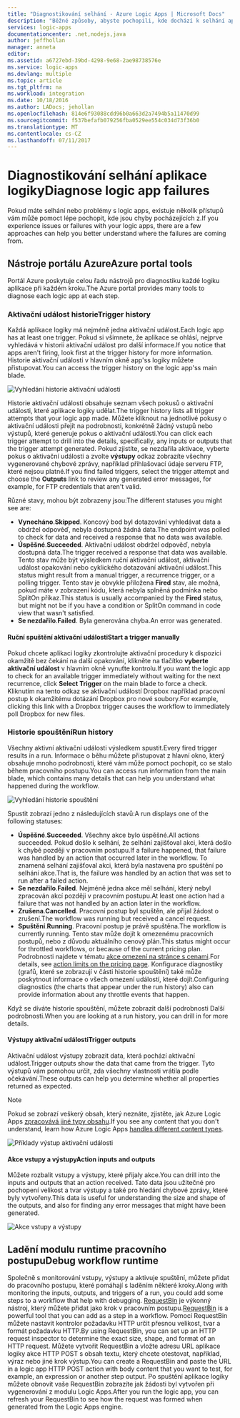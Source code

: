 ```yaml
---
title: "Diagnostikování selhání - Azure Logic Apps | Microsoft Docs"
description: "Běžné způsoby, abyste pochopili, kde dochází k selhání aplikace logiky"
services: logic-apps
documentationcenter: .net,nodejs,java
author: jeffhollan
manager: anneta
editor: 
ms.assetid: a6727ebd-39bd-4298-9e68-2ae98738576e
ms.service: logic-apps
ms.devlang: multiple
ms.topic: article
ms.tgt_pltfrm: na
ms.workload: integration
ms.date: 10/18/2016
ms.author: LADocs; jehollan
ms.openlocfilehash: 814e6f93088cdd96b0a663d2a7494b5a11470d99
ms.sourcegitcommit: f537befafb079256fba0529ee554c034d73f36b0
ms.translationtype: MT
ms.contentlocale: cs-CZ
ms.lasthandoff: 07/11/2017
---
```

# <a name="diagnose-logic-app-failures"></a><span data-ttu-id="31869-103">Diagnostikování selhání aplikace logiky</span><span class="sxs-lookup"><span data-stu-id="31869-103">Diagnose logic app failures</span></span>
<span data-ttu-id="31869-104">Pokud máte selhání nebo problémy s logic apps, existuje několik přístupů vám může pomoct lépe pochopit, kde jsou chyby pocházejících z.</span><span class="sxs-lookup"><span data-stu-id="31869-104">If you experience issues or failures with your logic apps, there are a few approaches can help you better understand where the failures are coming from.</span></span>  

## <a name="azure-portal-tools"></a><span data-ttu-id="31869-105">Nástroje portálu Azure</span><span class="sxs-lookup"><span data-stu-id="31869-105">Azure portal tools</span></span>
<span data-ttu-id="31869-106">Portál Azure poskytuje celou řadu nástrojů pro diagnostiku každé logiku aplikace při každém kroku.</span><span class="sxs-lookup"><span data-stu-id="31869-106">The Azure portal provides many tools to diagnose each logic app at each step.</span></span>

### <a name="trigger-history"></a><span data-ttu-id="31869-107">Aktivační událost historie</span><span class="sxs-lookup"><span data-stu-id="31869-107">Trigger history</span></span>

<span data-ttu-id="31869-108">Každá aplikace logiky má nejméně jedna aktivační událost.</span><span class="sxs-lookup"><span data-stu-id="31869-108">Each logic app has at least one trigger.</span></span> <span data-ttu-id="31869-109">Pokud si všimnete, že aplikace se ohlásí, nejprve vyhledává v historii aktivační událost pro další informace.</span><span class="sxs-lookup"><span data-stu-id="31869-109">If you notice that apps aren't firing, look first at the trigger history for more information.</span></span> <span data-ttu-id="31869-110">Historie aktivační události v hlavním okně app'ss logiky můžete přistupovat.</span><span class="sxs-lookup"><span data-stu-id="31869-110">You can access the trigger history on the logic app'ss main blade.</span></span>

![Vyhledání historie aktivační události][1]

<span data-ttu-id="31869-112">Historie aktivační události obsahuje seznam všech pokusů o aktivační události, které aplikace logiky udělat.</span><span class="sxs-lookup"><span data-stu-id="31869-112">The trigger history lists all trigger attempts that your logic app made.</span></span> <span data-ttu-id="31869-113">Můžete kliknout na jednotlivé pokusy o aktivační události přejít na podrobnosti, konkrétně žádný vstupů nebo výstupů, které generuje pokus o aktivační události.</span><span class="sxs-lookup"><span data-stu-id="31869-113">You can click each trigger attempt to drill into the details, specifically, any inputs or outputs that the trigger attempt generated.</span></span> <span data-ttu-id="31869-114">Pokud zjistíte, se nezdařila aktivace, vyberte pokus o aktivační události a zvolte **výstupy** odkaz zobrazíte všechny vygenerované chybové zprávy, například přihlašovací údaje serveru FTP, které nejsou platné.</span><span class="sxs-lookup"><span data-stu-id="31869-114">If you find failed triggers, select the trigger attempt and choose the **Outputs** link to review any generated error messages, for example, for FTP credentials that aren't valid.</span></span>

<span data-ttu-id="31869-115">Různé stavy, mohou být zobrazeny jsou:</span><span class="sxs-lookup"><span data-stu-id="31869-115">The different statuses you might see are:</span></span>

* <span data-ttu-id="31869-116">**Vynecháno**.</span><span class="sxs-lookup"><span data-stu-id="31869-116">**Skipped**.</span></span> <span data-ttu-id="31869-117">Koncový bod byl dotazování vyhledávat data a obdržel odpověď, nebyla dostupná žádná data.</span><span class="sxs-lookup"><span data-stu-id="31869-117">The endpoint was polled to check for data and received a response that no data was available.</span></span>
* <span data-ttu-id="31869-118">**Úspěšné**.</span><span class="sxs-lookup"><span data-stu-id="31869-118">**Succeeded**.</span></span> <span data-ttu-id="31869-119">Aktivační událost obdržel odpověď, nebyla dostupná data.</span><span class="sxs-lookup"><span data-stu-id="31869-119">The trigger received a response that data was available.</span></span> <span data-ttu-id="31869-120">Tento stav může být výsledkem ruční aktivační událost, aktivační událost opakování nebo cyklického dotazování aktivační událost.</span><span class="sxs-lookup"><span data-stu-id="31869-120">This status might result from a manual trigger, a recurrence trigger, or a polling trigger.</span></span> <span data-ttu-id="31869-121">Tento stav je obvykle přiložena **Fired** stav, ale možná, pokud máte v zobrazení kódu, která nebyla splněná podmínka nebo SplitOn příkaz.</span><span class="sxs-lookup"><span data-stu-id="31869-121">This status is usually accompanied by the **Fired** status, but might not be if you have a condition or SplitOn command in code view that wasn't satisfied.</span></span>
* <span data-ttu-id="31869-122">**Se nezdařilo**.</span><span class="sxs-lookup"><span data-stu-id="31869-122">**Failed**.</span></span> <span data-ttu-id="31869-123">Byla generována chyba.</span><span class="sxs-lookup"><span data-stu-id="31869-123">An error was generated.</span></span>

#### <a name="start-a-trigger-manually"></a><span data-ttu-id="31869-124">Ruční spuštění aktivační události</span><span class="sxs-lookup"><span data-stu-id="31869-124">Start a trigger manually</span></span>

<span data-ttu-id="31869-125">Pokud chcete aplikaci logiky zkontrolujte aktivační procedury k dispozici okamžitě bez čekání na další opakování, klikněte na tlačítko **vyberte aktivační událost** v hlavním okně vynuťte kontrolu.</span><span class="sxs-lookup"><span data-stu-id="31869-125">If you want the logic app to check for an available trigger immediately without waiting for the next recurrence, click **Select Trigger** on the main blade to force a check.</span></span> <span data-ttu-id="31869-126">Kliknutím na tento odkaz se aktivační událostí Dropbox například pracovní postup k okamžitému dotázání Dropbox pro nové soubory.</span><span class="sxs-lookup"><span data-stu-id="31869-126">For example, clicking this link with a Dropbox trigger causes the workflow to immediately poll Dropbox for new files.</span></span>

### <a name="run-history"></a><span data-ttu-id="31869-127">Historie spouštění</span><span class="sxs-lookup"><span data-stu-id="31869-127">Run history</span></span>

<span data-ttu-id="31869-128">Všechny aktivní aktivační události výsledkem spustit.</span><span class="sxs-lookup"><span data-stu-id="31869-128">Every fired trigger results in a run.</span></span> <span data-ttu-id="31869-129">Informace o běhu můžete přistupovat z hlavní okno, který obsahuje mnoho podrobnosti, které vám může pomoct pochopit, co se stalo během pracovního postupu.</span><span class="sxs-lookup"><span data-stu-id="31869-129">You can access run information from the main blade, which contains many details that can help you understand what happened during the workflow.</span></span>

![Vyhledání historie spouštění][2]

<span data-ttu-id="31869-131">Spustit zobrazí jedno z následujících stavů:</span><span class="sxs-lookup"><span data-stu-id="31869-131">A run displays one of the following statuses:</span></span>

* <span data-ttu-id="31869-132">**Úspěšné**.</span><span class="sxs-lookup"><span data-stu-id="31869-132">**Succeeded**.</span></span> <span data-ttu-id="31869-133">Všechny akce bylo úspěšné.</span><span class="sxs-lookup"><span data-stu-id="31869-133">All actions succeeded.</span></span> <span data-ttu-id="31869-134">Pokud došlo k selhání, že selhání zajišťoval akci, která došlo k chybě později v pracovním postupu.</span><span class="sxs-lookup"><span data-stu-id="31869-134">If a failure happened, that failure was handled by an action that occurred later in the workflow.</span></span> <span data-ttu-id="31869-135">To znamená selhání zajišťoval akci, která byla nastavena pro spuštění po selhání akce.</span><span class="sxs-lookup"><span data-stu-id="31869-135">That is, the failure was handled by an action that was set to run after a failed action.</span></span>
* <span data-ttu-id="31869-136">**Se nezdařilo**.</span><span class="sxs-lookup"><span data-stu-id="31869-136">**Failed**.</span></span> <span data-ttu-id="31869-137">Nejméně jedna akce měl selhání, který nebyl zpracován akcí později v pracovním postupu.</span><span class="sxs-lookup"><span data-stu-id="31869-137">At least one action had a failure that was not handled by an action later in the workflow.</span></span>
* <span data-ttu-id="31869-138">**Zrušena**.</span><span class="sxs-lookup"><span data-stu-id="31869-138">**Cancelled**.</span></span> <span data-ttu-id="31869-139">Pracovní postup byl spuštěn, ale přijal žádost o zrušení.</span><span class="sxs-lookup"><span data-stu-id="31869-139">The workflow was running but received a cancel request.</span></span>
* <span data-ttu-id="31869-140">**Spuštění**.</span><span class="sxs-lookup"><span data-stu-id="31869-140">**Running**.</span></span> <span data-ttu-id="31869-141">Pracovní postup je právě spuštěna.</span><span class="sxs-lookup"><span data-stu-id="31869-141">The workflow is currently running.</span></span> <span data-ttu-id="31869-142">Tento stav může dojít k omezenému pracovních postupů, nebo z důvodu aktuálního cenový plán.</span><span class="sxs-lookup"><span data-stu-id="31869-142">This status might occur for throttled workflows, or because of the current pricing plan.</span></span> <span data-ttu-id="31869-143">Podrobnosti najdete v tématu [akce omezení na stránce s cenami](https://azure.microsoft.com/pricing/details/app-service/plans/).</span><span class="sxs-lookup"><span data-stu-id="31869-143">For details, see [action limits on the pricing page](https://azure.microsoft.com/pricing/details/app-service/plans/).</span></span> <span data-ttu-id="31869-144">Konfigurace diagnostiky (grafů, které se zobrazují v části historie spouštění) také může poskytnout informace o všech omezení událostí, které dojít.</span><span class="sxs-lookup"><span data-stu-id="31869-144">Configuring diagnostics (the charts that appear under the run history) also can provide information about any throttle events that happen.</span></span>

<span data-ttu-id="31869-145">Když se díváte historie spouštění, můžete zobrazit další podrobnosti Další podrobnosti.</span><span class="sxs-lookup"><span data-stu-id="31869-145">When you are looking at a run history, you can drill in for more details.</span></span>  

#### <a name="trigger-outputs"></a><span data-ttu-id="31869-146">Výstupy aktivační události</span><span class="sxs-lookup"><span data-stu-id="31869-146">Trigger outputs</span></span>

<span data-ttu-id="31869-147">Aktivační událost výstupy zobrazit data, která pochází aktivační událost.</span><span class="sxs-lookup"><span data-stu-id="31869-147">Trigger outputs show the data that came from the trigger.</span></span> <span data-ttu-id="31869-148">Tyto výstupů vám pomohou určit, zda všechny vlastnosti vrátila podle očekávání.</span><span class="sxs-lookup"><span data-stu-id="31869-148">These outputs can help you determine whether all properties returned as expected.</span></span>

> [!NOTE]
> <span data-ttu-id="31869-149">Pokud se zobrazí veškerý obsah, který neznáte, zjistěte, jak Azure Logic Apps [zpracovává jiné typy obsahu](../logic-apps/logic-apps-content-type.md).</span><span class="sxs-lookup"><span data-stu-id="31869-149">If you see any content that you don't understand, learn how Azure Logic Apps [handles different content types](../logic-apps/logic-apps-content-type.md).</span></span>
> 

![Příklady výstup aktivační události][3]

#### <a name="action-inputs-and-outputs"></a><span data-ttu-id="31869-151">Akce vstupy a výstupy</span><span class="sxs-lookup"><span data-stu-id="31869-151">Action inputs and outputs</span></span>

<span data-ttu-id="31869-152">Můžete rozbalit vstupy a výstupy, které přijaly akce.</span><span class="sxs-lookup"><span data-stu-id="31869-152">You can drill into the inputs and outputs that an action received.</span></span> <span data-ttu-id="31869-153">Tato data jsou užitečné pro pochopení velikost a tvar výstupy a také pro hledání chybové zprávy, které byly vytvořeny.</span><span class="sxs-lookup"><span data-stu-id="31869-153">This data is useful for understanding the size and shape of the outputs, and also for finding any error messages that might have been generated.</span></span>

![Akce vstupy a výstupy][4]

## <a name="debug-workflow-runtime"></a><span data-ttu-id="31869-155">Ladění modulu runtime pracovního postupu</span><span class="sxs-lookup"><span data-stu-id="31869-155">Debug workflow runtime</span></span>

<span data-ttu-id="31869-156">Společně s monitorování vstupy, výstupy a aktivuje spuštění, můžete přidat do pracovního postupu, které pomáhají s laděním některé kroky.</span><span class="sxs-lookup"><span data-stu-id="31869-156">Along with monitoring the inputs, outputs, and triggers of a run, you could add some steps to a workflow that help with debugging.</span></span> 
<span data-ttu-id="31869-157">[RequestBin](http://requestb.in) je výkonný nástroj, který můžete přidat jako krok v pracovním postupu.</span><span class="sxs-lookup"><span data-stu-id="31869-157">[RequestBin](http://requestb.in) is a powerful tool that you can add as a step in a workflow.</span></span> <span data-ttu-id="31869-158">Pomocí RequestBin můžete nastavit kontrolor požadavku HTTP určit přesnou velikost, tvar a formát požadavku HTTP.</span><span class="sxs-lookup"><span data-stu-id="31869-158">By using RequestBin, you can set up an HTTP request inspector to determine the exact size, shape, and format of an HTTP request.</span></span> <span data-ttu-id="31869-159">Můžete vytvořit RequestBin a vložte adresu URL aplikace logiky akce HTTP POST s obsah textu, který chcete otestovat, například, výraz nebo jiné krok výstup.</span><span class="sxs-lookup"><span data-stu-id="31869-159">You can create a RequestBin and paste the URL in a logic app HTTP POST action with body content that you want to test, for example, an expression or another step output.</span></span> <span data-ttu-id="31869-160">Po spuštění aplikace logiky můžete obnovit vaše RequestBin zobrazíte jak žádosti byl vytvořen při vygenerování z modulu Logic Apps.</span><span class="sxs-lookup"><span data-stu-id="31869-160">After you run the logic app, you can refresh your RequestBin to see how the request was formed when generated from the Logic Apps engine.</span></span>

<!-- image references -->
[1]: ./media/logic-apps-diagnosing-failures/triggerhistory.png
[2]: ./media/logic-apps-diagnosing-failures/runhistory.png
[3]: ./media/logic-apps-diagnosing-failures/triggeroutputslink.png
[4]: ./media/logic-apps-diagnosing-failures/actionoutputs.png
